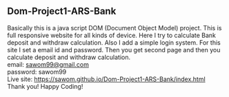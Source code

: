 ## Dom-Project1-ARS-Bank

Basically this is a java script DOM (Document Object Model) project.
This is full responsive website for all kinds of device. Here I try to calculate Bank deposit and withdraw calculation. Also I add a simple login system.
For this site I set a email id and password. Then you get second page and then you calculate deposit and withdraw calculation. <br>
email: sawom99@gmail.com  <br>
password: sawom99 <br>
Live site:  https://sawom.github.io/Dom-Project1-ARS-Bank/index.html
Thank you!
Happy Coding!
